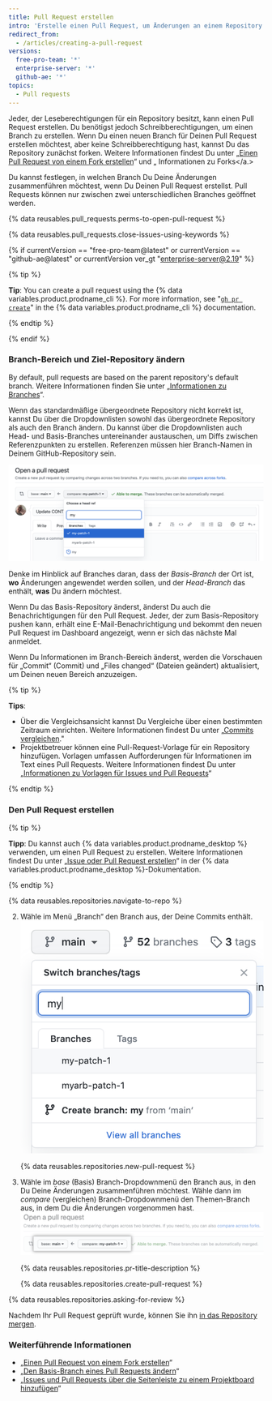 ```yaml
---
title: Pull Request erstellen
intro: 'Erstelle einen Pull Request, um Änderungen an einem Repository vorzuschlagen und um daran mitzuarbeiten. These changes are proposed in a *branch*, which ensures that the default branch only contains finished and approved work.'
redirect_from:
  - /articles/creating-a-pull-request
versions:
  free-pro-team: '*'
  enterprise-server: '*'
  github-ae: '*'
topics:
  - Pull requests
---
```


Jeder, der Leseberechtigungen für ein Repository besitzt, kann einen Pull Request erstellen. Du benötigst jedoch Schreibberechtigungen, um einen Branch zu erstellen. Wenn Du einen neuen Branch für Deinen Pull Request erstellen möchtest, aber keine Schreibberechtigung hast, kannst Du das Repository zunächst forken. Weitere Informationen findest Du unter „[Einen Pull Request von einem Fork erstellen](/articles/creating-a-pull-request-from-a-fork)“ und „
Informationen zu Forks</a.></p> 

Du kannst festlegen, in welchen Branch Du Deine Änderungen zusammenführen möchtest, wenn Du Deinen Pull Request erstellst. Pull Requests können nur zwischen zwei unterschiedlichen Branches geöffnet werden.

{% data reusables.pull_requests.perms-to-open-pull-request %}

{% data reusables.pull_requests.close-issues-using-keywords %}

{% if currentVersion == "free-pro-team@latest" or currentVersion == "github-ae@latest" or currentVersion ver_gt "enterprise-server@2.19" %}



{% tip %}

**Tip**: You can create a pull request using the {% data variables.product.prodname_cli %}. For more information, see "[`gh pr create`](https://cli.github.com/manual/gh_pr_create)" in the {% data variables.product.prodname_cli %} documentation.

{% endtip %}



{% endif %}



### Branch-Bereich und Ziel-Repository ändern

By default, pull requests are based on the parent repository's default branch. Weitere Informationen finden Sie unter „[Informationen zu Branches](/github/collaborating-with-issues-and-pull-requests/about-branches#about-the-default-branch)“.

Wenn das standardmäßige übergeordnete Repository nicht korrekt ist, kannst Du über die Dropdownlisten sowohl das übergeordnete Repository als auch den Branch ändern. Du kannst über die Dropdownlisten auch Head- und Basis-Branches untereinander austauschen, um Diffs zwischen Referenzpunkten zu erstellen. Referenzen müssen hier Branch-Namen in Deinem GitHub-Repository sein.

![Branches für Pull-Request-Bearbeitung](/assets/images/help/pull_requests/pull-request-review-edit-branch.png)

Denke im Hinblick auf Branches daran, dass der *Basis-Branch* der Ort ist, **wo** Änderungen angewendet werden sollen, und der *Head-Branch* das enthält, **was** Du ändern möchtest.

Wenn Du das Basis-Repository änderst, änderst Du auch die Benachrichtigungen für den Pull Request. Jeder, der zum Basis-Repository pushen kann, erhält eine E-Mail-Benachrichtigung und bekommt den neuen Pull Request im Dashboard angezeigt, wenn er sich das nächste Mal anmeldet.

Wenn Du Informationen im Branch-Bereich änderst, werden die Vorschauen für „Commit“ (Commit) und „Files changed“ (Dateien geändert) aktualisiert, um Deinen neuen Bereich anzuzeigen.

{% tip %}

**Tips**:

- Über die Vergleichsansicht kannst Du Vergleiche über einen bestimmten Zeitraum einrichten. Weitere Informationen findest Du unter „[Commits vergleichen](/github/committing-changes-to-your-project/comparing-commits)."
- Projektbetreuer können eine Pull-Request-Vorlage für ein Repository hinzufügen. Vorlagen umfassen Aufforderungen für Informationen im Text eines Pull Requests. Weitere Informationen findest Du unter „[Informationen zu Vorlagen für Issues und Pull Requests](/articles/about-issue-and-pull-request-templates)“

{% endtip %}



### Den Pull Request erstellen

{% tip %}

**Tipp**: Du kannst auch {% data variables.product.prodname_desktop %} verwenden, um einen Pull Request zu erstellen. Weitere Informationen findest Du unter „[Issue oder Pull Request erstellen](/desktop/contributing-to-projects/creating-an-issue-or-pull-request)“ in der {% data variables.product.prodname_desktop %}-Dokumentation.

{% endtip %}

{% data reusables.repositories.navigate-to-repo %}

2. Wähle im Menü „Branch“ den Branch aus, der Deine Commits enthält. ![Branch-Dropdownmenü](/assets/images/help/pull_requests/branch-dropdown.png) 
   
   {% data reusables.repositories.new-pull-request %}

4. Wähle im _base_ (Basis) Branch-Dropdownmenü den Branch aus, in den Du Deine Änderungen zusammenführen möchtest. Wähle dann im _compare_ (vergleichen) Branch-Dropdownmenü den Themen-Branch aus, in dem Du die Änderungen vorgenommen hast. ![Dropdown-Menüs zur Auswahl von Basis- und Vergleichs-Branches](/assets/images/help/pull_requests/choose-base-and-compare-branches.png) 
   
   {% data reusables.repositories.pr-title-description %}
   
   
   
   {% data reusables.repositories.create-pull-request %}

{% data reusables.repositories.asking-for-review %}

Nachdem Ihr Pull Request geprüft wurde, können Sie ihn [in das Repository mergen](/articles/merging-a-pull-request).



### Weiterführende Informationen

- „[Einen Pull Request von einem Fork erstellen](/articles/creating-a-pull-request-from-a-fork)“
- „[Den Basis-Branch eines Pull Requests ändern](/articles/changing-the-base-branch-of-a-pull-request)“
- „[Issues und Pull Requests über die Seitenleiste zu einem Projektboard hinzufügen](/articles/adding-issues-and-pull-requests-to-a-project-board/#adding-issues-and-pull-requests-to-a-project-board-from-the-sidebar)“
